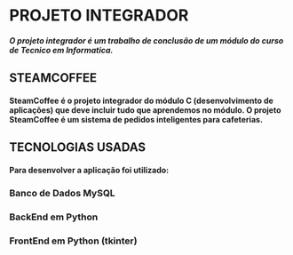 # PROJETO INTEGRADOR
##### O projeto integrador é um trabalho de conclusão de um módulo do curso de Tecnico em Informatica.

## STEAMCOFFEE
#### SteamCoffee é o projeto integrador do módulo C (desenvolvimento de aplicações) que deve incluir tudo que aprendemos no módulo. O projeto SteamCoffee é um sistema de pedidos inteligentes para cafeterias.

## TECNOLOGIAS USADAS 
#### Para desenvolver a aplicação foi utilizado:
### Banco de Dados MySQL
### BackEnd em Python
### FrontEnd em Python (tkinter)
